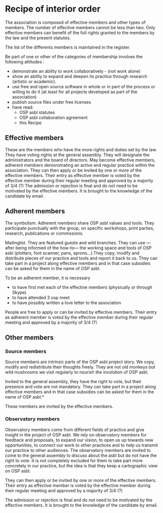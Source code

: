 # Recipe of interior order

        
The association is composed of effective members and other types of members. The number of effective members cannot be less than two. Only effective members can benefit of the full rights granted to the members by the law and the present statutes.

The list of the differents members is maintained in the register.

Be part of one or other of the categories of membership involves the following attitudes :

- demonstrate an ability to work collaboratively - (not work alone)
- show an ability to expand and deepen its practice through research (artistic or academic).
- use free and open source software in whole or in part of the process or willing to do it (at least for all projects developed as part of the association)
- publish source files under free licenses
- have read:
   - OSP asbl statutes
   - OSP asbl collaboration agreement
   - this Recipe


## Effective members 

These are the members who have the more rights and duties set by the law. They have voting rights at the general assembly. They will designate the administrators and the board of directors.
May become effective members, adherent members demonstrating an active and regular practice within the association.
They can then apply or be invited by one or more of the effective members.
Their entry as effective member is voted by the effective member during their regular meeting and approved by a majority of 3/4 (?)
The admission or rejection is final and do not need to be motivated by the effective members. It is brought to the knowledge of the candidate by email.


## Adherent members

The symbolism.
Adherent  members share OSP asbl values and tools. They participate punctually with the group, on specific workshops, print parties, research, publications or commissions.

Mailinglist.
They  are featured guests and wild branches. They can use —after being  informed of the how-to— the working space and tools of OSP asbl (plotters, font scanner, pans, aprons…).They copy, modify and distribute pieces of  our practice and tools and report it back to us. They can take part in a project along effective members and in that case subsidies can be asked for them in the name of OSP asbl.

To be an adherent member, it is necessary 

 - to have first met each of the effective members (physically or through Skype)
 - to have attended 3 osp meet
 - to have possibly written a love letter to the association


People are free to apply or can be invited by effective members.
Their entry as adherent member is voted by the effective member during their regular meeting and approved by a majority of 3/4 (?)


## Other members
 

### Source members

Source members are intrinsic parts of the OSP asbl project story. We copy, modify and redistribute their thoughts freely.
They are not old monkeys but wild mushrooms we visit regularly to nourish the involution of OSP asbl.

Invited to the general assembly, they have the right to vote, but their presence and vote are not mandatory. They can take part in a project along effective members and in that case subsidies can be asked for them in the name of OSP asbl.*

These members are invited by the effective members.


### Observatory members

Observatory members come from different fields of practice and give insight in the project of OSP asbl. We rely on observatory members for feedback and proposals, to expand our vision, to open us up towards new opportunities, to connect our work to other practices and to help us transmit our practice to other audiences. The observatory members are invited to come to the general assembly to discuss about the asbl but do not have the right to vote. It is not completely excluded for them to take part more concretely in our practice, but the idea is that they keep a cartographic view on OSP asbl.

They can then apply or be invited by one or more of the effective members.
Their entry as effective member is voted by the effective member during their regular meeting and approved by a majority of 3/4 (?)

The admission or rejection is final and do not need to be motivated by the effective members. It is brought to the knowledge of the candidate by email.


